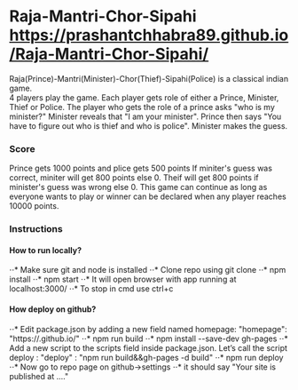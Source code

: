 ﻿# Raja-Mantri-Chor-Sipahi https://prashantchhabra89.github.io/Raja-Mantri-Chor-Sipahi/
Raja(Prince)-Mantri(Minister)-Chor(Thief)-Sipahi(Police) is a classical indian game.</br>
4 players play the game. Each player gets role of either a Prince, Minister, Thief or Police.
The player who gets the role of a prince asks "who is my minister?"
Minister reveals that "I am your minister".
Prince then says "You have to figure out who is thief and who is police".
Minister makes the guess.

### Score
Prince gets 1000 points and plice gets 500 points
If miniter's guess was correct, miniter will get 800 points else 0.
Theif will get 800 points if minister's guess was wrong else 0.
This game can continue as long as everyone wants to play or winner can be declared when any player reaches 10000 points.

### Instructions
#### How to run locally?
⋅⋅* Make sure git and node is installed
⋅⋅* Clone repo using git clone
⋅⋅* npm install
⋅⋅* npm start
⋅⋅* It will open browser with app running at localhost:3000/
⋅⋅* To stop in cmd use ctrl+c
#### How deploy on github?
⋅⋅* Edit package.json by adding a new field named homepage: "homepage": "https://<github-username>.github.io/<projectrepo>"
⋅⋅* npm run build
⋅⋅* npm install --save-dev gh-pages
⋅⋅* Add a new script to the scripts field inside package.json. Let’s call the script deploy : "deploy" : "npm run build&&gh-pages -d build"
⋅⋅* npm run deploy
⋅⋅* Now go to repo page on github->settings
⋅⋅* it should say "Your site is published at ...."

